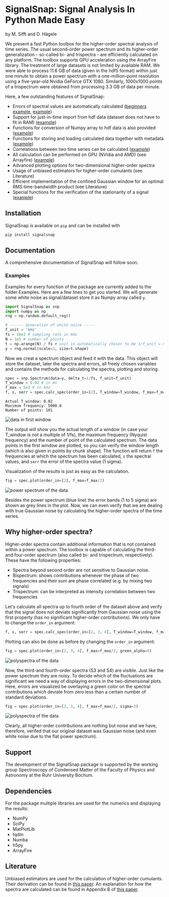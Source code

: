 # SignalSnap: Signal Analysis In Python Made Easy 
by M. Sifft and D. Hägele

We present a fast Python toolbox for the higher-order spectral analysis of time series. The usual second-order 
power spectrum and its higher-order generalization - so-called bi- and trispectra - are efficiently calculated 
on any platform. The toolbox supports GPU acceleration using the ArrayFire library. The treatment of large datasets 
is not limited by available RAM. We were able to process 11.6 GB of data (given in the hdf5 format) within just one 
minute to obtain a power spectrum with a one-million-point resolution using a five-year-old Nvidia GeForce GTX 1080. 
Similarly, 1000x1000 points of a trispectrum were obtained from processing 3.3 GB of data per minute.

Here, a few outstanding features of SignalSnap:
* Errors of spectral values are automatically calculated ([beginners example](Examples/Calculating%20Spectra%20from%20Numpy%20Array.ipynb), [example](Examples/Higher-Order%20Example:%20Mixing%20of%20Gaussian%20Noise.ipynb))
* Support for just-in-time import from hdf data (dataset does not have to fit in RAM) ([example](Examples/Calculating%20Polyspectra%20from%20Measurement.ipynb))
* Functions for conversion of Numpy array to hdf data is also provided ([example](Examples/Conversion%20of%20CSV%20to%20h5.ipynb))
* Functions for storing and loading calculated data together with metadata ([example](Examples/Storing%20and%20Loading%20Spectra.ipynb)) 
* Correlations between two time series can be calculated ([example](Examples/Correlations%20Between%20Two%20Time%20Series.ipynb))
* All calculation can be performed on GPU (NVidia and AMD) (see Arrayfire) ([example](Examples/Comparing%20CPU%20to%20GPU.ipynb))
* Advanced plotting options for two-dimensional higher-order spectra 
* Usage of unbiased estimators for higher-order cumulants (see Literature)
* Efficient implementation of the confined Gaussian window for an optimal RMS time-bandwidth product (see Literature)
* Special functions for the verification of the stationarity of a signal ([example](Examples/Testing%20the%20Stationarity%20of%20a%20Signal.ipynb))

## Installation
SignalSnap is available on `pip` and can be installed with 
```bash
pip install signalsnap
```

## Documentation
A comprehensive documentation of SignalSnap will follow soon. 

### Examples
Examples for every function of the package are currently added to the folder Examples. Here are a few lines 
to get you started. We will generate some white noise as signal/dataset store it as Numpy array called `y`.

```python
import SignalSnap as snp
import numpy as np
rng = np.random.default_rng()

# ------ Generation of white noise -----
f_unit = 'kHz'
fs = 10e3 # sampling rate in kHz
N = 1e5 # number of points
t = np.arange(N) / fs # unit is automatically chosen to be 1/f_unit = ms
y = rng.normal(scale=1, size=t.shape)
```

Now we creat a spectrum object and feed it with the data. This object will store the dataset, 
later the spectra and errors, all freely chosen variables and contains 
the methods for calculating the spectra, plotting and storing.

```python
spec = snp.Spectrum(data=y, delta_t=1/fs, f_unit=f_unit)
T_window = 0.02 # in ms
f_max = 5e3 # in kHz
f, s, serr = spec.calc_spec(order_in=[2], T_window=T_window, f_max=f_max, backend='cpu')
```

```
Actual T_window: 0.02
Maximum frequency: 5000.0
Number of points: 101
```
![data in first window](Examples/plots/example_window.png)

The output will show you the actual length of a window (in case your T_window is not a multiple of 1/fs), the maximum 
frequency (Nyquist frequency) and the number of point of the calculated spectrum. The data points in the first window 
are plotted, so you can verify the window length (which is also given in points by chunk shape). The function will 
return `f` the frequencies at which the spectrum has been calculated, `s` the spectral values, and `serr` the error 
of the spectra value (1 sigma).

Visualization of the results is just as easy as the calculation.

```python
fig = spec.plot(order_in=[2], f_max=f_max/2)
```
![power spectrum of the data](Examples/plots/example_s2.png)

Besides the power spectrum (blue line) the error bands (1 to 5 sigma) are shown as grey lines in the plot.
Now, we can even verify that we are dealing with true Gaussian noise by calculating the higher-order spectra of the time
series.

## Why higher-order spectra?
Higher-order spectra contain additional information that is not contained within a power spectrum. The toolbox is 
capable of calculating the third- and four-order spectrum (also called bi- and trispectrum, respectively). These have 
the following properties:
* Spectra beyond second order are not sensitive to Gaussian noise.
* Bispectrum: shows contributions whenever the phase of two frequencies and their sum are phase correlated (e.g. by 
mixing two signals)
* Trispectrum: can be interpreted as intensity correlation between two frequencies

Let's calculate all spectra up to fourth order of the dataset above and verify that the signal does not deviate 
significantly from Gaussian noise using the first property (has no significant higher-order contributions). We 
only have to change the `order_in` argument:

```python
f, s, serr = spec.calc_spec(order_in=[2, 3, 4], T_window=T_window, f_max=f_max, backend='cpu')
```

Plotting can also be done as before by changing the `order_in` argument:
```python
fig = spec.plot(order_in=[2, 3, 4], f_max=f_max/2, green_alpha=0)
```
![polyspectra of the data](Examples/plots/example_poly_no_errors.png)

Now, the third-and fourth-order spectra (S3 and S4) are visible. Just like the power spectrum they are noisy.
To decide which of the fluctuations are significant we need a way of displaying errors in the two-dimensional
plots. Here, errors are visualized be overlaying a green color on the spectral contributions which deviate from 
zero less than a certain number of standard deviations. 

```python
fig = spec.plot(order_in=[2, 3, 4], f_max=f_max/2, sigma=3)
```
![polyspectra of the data](Examples/plots/example_poly.png)

Clearly, all higher-order contributions are nothing but noise and we have, therefore, verifed that our 
original dataset was Gaussian noise (and even white noise due to the flat power spectrum).

## Support
The development of the SignalSnap package is supported by the working group Spectroscopy of Condensed Matter of the 
Faculty of Physics and Astronomy at the Ruhr University Bochum.

## Dependencies
For the package multiple libraries are used for the numerics and displaying the results:
* NumPy
* SciPy
* MatPlotLib
* tqdm
* Numba
* h5py
* ArrayFire

## Literature
Unbiased estimators are used for the calculation of higher-order cumulants. Their derivation can be found in
[this paper](https://arxiv.org/abs/2011.07992). An explanation for how the spectra are calculated can be found in
Appendix B of [this paper](https://doi.org/10.1103/PhysRevResearch.3.033123).